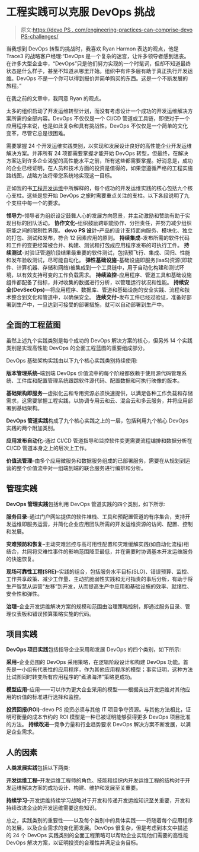 # 工程实践可以克服 DevOps 挑战

> 原文:[https://devo PS . com/engineering-practices-can-comprise-devo PS-challenges/](https://devops.com/engineering-practices-can-overcome-devops-challenges/)

当我想到 DevOps 转型的挑战时，我喜欢 Ryan Harmon 表达的观点，他是 Trace3 的战略客户经理:“DevOps 是一个复杂的迷宫，让许多领导者感到沮丧。在许多大型企业中，“DevOps”只是他们努力实现的一个时髦词，但却不知道最终状态是什么样子，甚至不知道从哪里开始。组织中有许多层有助于真正执行开发运维。DevOps 不是一个你可以得到报价并简单购买的东西。这是一个不断发展的旅程。”

在我之前的文章中，我同意 Ryan 的观点。

太多的组织启动了开发运维转型计划，而没有考虑设计一个成功的开发运维解决方案所需的全部内容。DevOps 不仅仅是一个 CI/CD 管道或工具链，即使对于一个应用程序来说，也是如此复杂和具有挑战性。DevOps 不仅仅是一个简单的文化变革，尽管它总是很困难。

需要掌握 24 个开发运维实践类别，以实现和发展设计良好的高性能企业开发运维解决方案。并非所有 24 项都需要掌握才能开始 DevOps 转型，但最终，在解决方案达到许多企业渴望的高性能水平之前，所有这些都需要掌握。好消息是，成功的企业已经证明，在人员和技术方面的投资是值得的，如果您遵循严格的工程实施路线图，战略方法将带您系统地实现这一目标。

正如我的书[工程开发运维](http://mybook.to/engineeringdevops)中所解释的，每个成功的开发运维实践的核心包括九个核心支柱。这些是您开始 DevOps 之旅时需要重点关注的支柱。以下各段说明了九个支柱中每一个的要求。

**领导力**–领导者为组织设定鼓舞人心的发展方向愿景，并主动激励和赞助有助于实现目标的团队活动。
**协作文化**–组织鼓励跨职能协作、分担责任，并努力减少组织职能之间的限制性界限。
**devo PS 设计**–产品的设计支持面向服务、模块化、独立的打包、测试和发布，符合 12 因素应用的原则。
**持续集成**–发布所需的软件代码和工件的变更经常被合并、构建、测试和打包成应用程序发布的可执行工件。
**持续测试**–对验证管道阶段结果最重要的软件测试，包括预飞行、集成、回归、性能和发布验收测试，尽可能自动化。
**弹性基础设施**–基础设施即服务(IaaS)资源(即软件、计算机器、存储和网络)被集成到一个工具链中，用于自动化构建和测试环境，以有效支持可变的工作负载需求。
**持续监控**–应用程序、管道工具和基础设施组件都配备了指标，并对收集的数据进行分析，以管理运行状况和性能。
**持续安全(DevSecOps)**—将应用程序、数据库、管道和基础设施的安全实践、流程和技术整合到文化和管道中，以确保安全。
**连续交付**–发布工件已经过验证，准备好部署到生产中，一旦达到可接受的部署措施，就可以自动部署到生产中。

## 全面的工程蓝图

虽然上述九个实践类别是每个成功的 DevOps 解决方案的核心，但另外 14 个实践类别是实现高性能 DevOps 的全面工程蓝图的重要组成部分。

DevOps 基础架构实践由以下九个核心实践类别持续使用:

**版本管理系统**–端到端 DevOps 价值流中的每个阶段都依赖于使用源代码管理系统、工件库和配置管理系统跟踪软件源代码、配置数据和可执行映像的版本。

**基础架构即服务**—虚拟化云和专用资源必须快速提供，以满足各种工作负载和存储需求，这需要掌握工程实践，以协调专用云和云、混合云和多云服务，并将应用部署到基础架构。

**DevOps 管道实践**构成了九个核心实践之上的一层，包括利用九个核心 DevOps 实践的两个附加类别。

**应用发布自动化**–通过 CI/CD 管道指导和监控软件变更需要流程编排和数据分析在 CI/CD 管道本身之上的层次上工作。

**价值流管理**–由多个应用微服务和数据服务组成的已部署服务，需要在从规划到运营的整个价值流中对一组端到端的联合服务进行编排和分析。

## 管理实践

**DevOps 管理实践**包括利用 DevOps 管道实践的四个类别，如下所示:

**服务目录**–通过门户网站提供的软件堆栈、工具和预配置管道的有序集合，支持开发运维即服务运营，并简化企业应用团队所需的开发运维资源的访问、配置、控制和发展。

**灾难预防和恢复**–主动灾难监控与高可用性配置和灾难缓解实践(如自动化流程)相结合，共同将灾难性事件的影响范围降至最低，并在需要时协调基本开发运维服务的快速恢复。

**现场可靠性工程(SRE)**–实践的组合，包括服务水平目标(SLO)、错误预算、监控、工作共享政策、减少工作量、主动抗脆弱性实践和无可指责的事后分析，有助于将生产智慧从运营“左移”到开发，从而提高生产中应用和基础设施的效率、就绪性、安全性和弹性。

**治理**–企业开发运维解决方案的规模和范围由治理策略控制，即通过服务目录、管理仪表板和错误预算策略实施的代码。

## 项目实践

**DevOps 项目实践**包括指导企业采用和发展 DevOps 的四个类别，如下所示:

**采用**–企业范围的 DevOps 采用策略，在逻辑阶段设计和构建 DevOps 功能。首先是一小组有代表性的应用程序，作为其他应用程序的模型；事实证明，这种方法比试图同时转变所有应用程序的“煮沸海洋”策略更成功。

**模型应用**–应用——可以作为更大企业采用的模型——根据突出开发运维对其他应用的价值的标准进行选择和监控。

**投资回报(ROI)**–devo PS 投资必须与其他 IT 项目争夺资源。与其他方法相比，证明可衡量的成本节约的 ROI 模型是一种已被证明能够获得更多 DevOps 项目批准的方法。
**持续改进**—竞争力量和行业趋势要求 DevOps 解决方案不断发展，以满足企业需求。

## 人的因素

**人类发展实践**包括以下两类:

**开发运维工程**–开发运维工程师的角色、技能和组织内开发运维工程的结构对于开发运维解决方案的成功设计、构建、维护和发展至关重要。

**持续学习**–开发运维持续学习战略对于开发和传递开发运维知识至关重要，开发和持续改进企业的开发运维需要这些知识。

总之，实践类别的重要性——以及每个类别中的具体实践——将随着每个应用程序的发展，以及企业需求的变化而发展。DevOps 很复杂，但是考虑到本文中描述的 24 个 DevOps 实践类别的全面工程策略可以帮助企业实现他们需要的高性能 DevOps 解决方案，以证明投资的合理性并满足业务目标。
